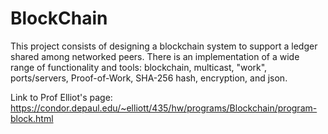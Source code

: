 # BlockChain

This project consists of designing a blockchain system to support a ledger shared among networked peers. There is an implementation of a wide range of functionality and tools: blockchain, multicast, "work", ports/servers, Proof-of-Work, SHA-256 hash, encryption, and json.

Link to Prof Elliot's page: https://condor.depaul.edu/~elliott/435/hw/programs/Blockchain/program-block.html
